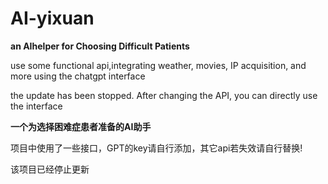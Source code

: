 # AI-yixuan

**an AIhelper for Choosing Difficult Patients**

use some functional api,integrating weather, movies, IP acquisition, and more using the chatgpt interface

the update has been stopped. After changing the API, you can directly use the interface

**一个为选择困难症患者准备的AI助手**

项目中使用了一些接口，GPT的key请自行添加，其它api若失效请自行替换!

该项目已经停止更新
